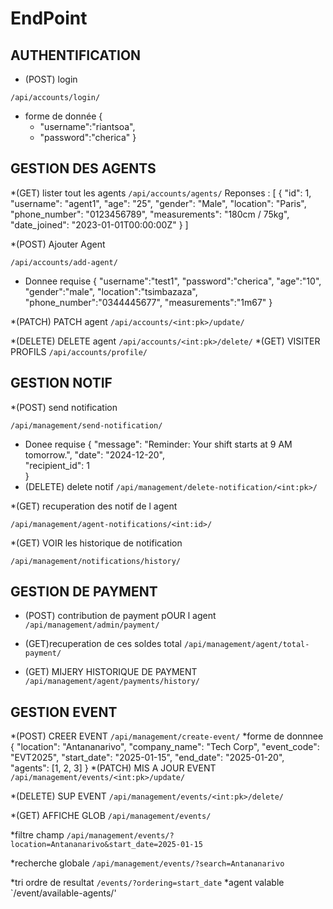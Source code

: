 # EndPoint
## AUTHENTIFICATION

* (POST) login

`/api/accounts/login/`

* forme de donnée 
    {
    * "username":"riantsoa",
    * "password":"cherica"
}
## GESTION DES AGENTS
*(GET) lister tout les agents 
 `/api/accounts/agents/`
Reponses : 
[
  {
    "id": 1,
    "username": "agent1",
    "age": "25",
    "gender": "Male",
    "location": "Paris",
    "phone_number": "0123456789",
    "measurements": "180cm / 75kg",
    "date_joined": "2023-01-01T00:00:00Z"
  }
]

 *(POST) Ajouter Agent

 `/api/accounts/add-agent/`
 
 * Donnee requise
 {
    "username":"test1",
    "password":"cherica",
    "age":"10",
    "gender":"male",
    "location":"tsimbazaza",
    "phone_number":"0344445677",
    "measurements":"1m67"
}

*(PATCH) PATCH agent 
`/api/accounts/<int:pk>/update/`

*(DELETE) DELETE agent 
`/api/accounts/<int:pk>/delete/`
*(GET) VISITER PROFILS
`/api/accounts/profile/`

## GESTION NOTIF 

*(POST) send notification

`/api/management/send-notification/`

* Donee requise
{
  "message": "Reminder: Your shift starts at 9 AM tomorrow.",
  "date": "2024-12-20",  
  "recipient_id": 1  
}
* (DELETE) delete notif 
`/api/management/delete-notification/<int:pk>/`

*(GET) recuperation des notif de l agent 

`/api/management/agent-notifications/<int:id>/`

*(GET) VOIR les historique de notification 

`/api/management/notifications/history/`
## GESTION DE PAYMENT 
* (POST) contribution de payment pOUR l agent 
`/api/management/admin/payment/`

* (GET)recuperation de ces soldes total 
`/api/management/agent/total-payment/`

* (GET) MIJERY HISTORIQUE DE PAYMENT 
`/api/management/agent/payments/history/`

## GESTION EVENT 
*(POST) CREER EVENT 
`/api/management/create-event/`
*forme de donnnee
{
    "location": "Antananarivo",
    "company_name": "Tech Corp",
    "event_code": "EVT2025",
    "start_date": "2025-01-15",
    "end_date": "2025-01-20",
    "agents": [1, 2, 3]
}
*(PATCH) MIS A JOUR EVENT
`/api/management/events/<int:pk>/update/`

*(DELETE) SUP EVENT
`/api/management/events/<int:pk>/delete/`

*(GET) AFFICHE GLOB
`/api/management/events/`

*filtre champ 
`/api/management/events/?location=Antananarivo&start_date=2025-01-15`

*recherche globale
`/api/management/events/?search=Antananarivo`

*tri ordre de resultat
`/events/?ordering=start_date`
*agent valable
`/event/available-agents/'